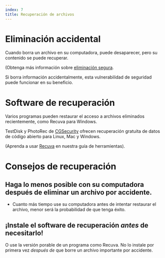 ```yaml
---
index: 7
title: Recuperación de archivos
---
```

# Eliminación accidental

Cuando borra un archivo en su computadora, puede desaparecer, pero su contenido se puede recuperar.

(Obtenga más información sobre [eliminación segura](umbrella://information/safely-deleting).

Si borra información accidentalmente, esta vulnerabilidad de seguridad puede funcionar en su beneficio.

# Software de recuperación

Varios programas pueden restaurar el acceso a archivos eliminados recientemente, como Recuva para Windows.

TestDisk y PhotoRec de [CGSecurity](www.cgsecurity.org/) ofrecen recuperación gratuita de datos de código abierto para Linux, Mac y Windows.

(Aprenda a usar [Recuva](umbrella://tools/files/s_recuva.md) en nuestra guía de herramientas).

# Consejos de recuperación

## Haga lo menos posible con su computadora después de eliminar un archivo por accidente.

*   Cuanto más tiempo use su computadora antes de intentar restaurar el archivo, menor será la probabilidad de que tenga éxito.

## ¡Instale el software de recuperación *antes* de necesitarlo!

O use la versión porable de un programa como Recuva. No lo instale por primera vez *después de* que borre un archivo importante por accidente.
